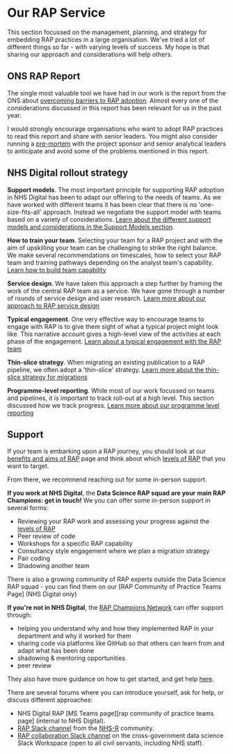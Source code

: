 # Our RAP Service

This section focussed on the management, planning, and strategy for embedding RAP practices in a large organisation. We've tried a lot of different things so far - with varying levels of success. My hope is that sharing our approach and considerations will help others.

## ONS RAP Report

The single most valuable tool we have had in our work is the report from the ONS about
[overcoming barriers to RAP adoption](https://osr.statisticsauthority.gov.uk/publication/reproducible-analytical-pipelines-overcoming-barriers-to-adoption/). Almost every one of the considerations discussed in this report has been relevant for us in the past year.

I would strongly encourage organisations who want to adopt RAP practices to read this report and share with senior leaders. You might also consider running a [pre-mortem](https://www.atlassian.com/team-playbook/plays/pre-mortem) with the project sponsor and senior analytical leaders to anticipate and avoid some of the problems mentioned in this report.

## NHS Digital rollout strategy

**Support models**. The most important principle for supporting RAP adoption in NHS Digital has been to adapt our offering to the needs of teams. As we have worked with different teams it has been clear that there is no 'one-size-fits-all' approach. Instead we negotiate the support model with teams based on a variety of considerations. [Learn about the different support models and considerations in the Support Models section][1].

**How to train your team**. Selecting your team for a RAP project and with the aim of upskilling your team can be challenging to strike the right balance. We make several recommendations on timescales, how to select your RAP team and training pathways depending on the analyst team's capability. [Learn how to build team capability][8]

**Service design**. We have taken this approach a step further by framing the work of the central RAP team as a service. We have gone through a number of rounds of service design and user research. [Learn more about our approach to RAP service design][2]

**Typical engagement**. One very effective way to encourage teams to engage with RAP is to give them sight of what a typical project might look like. This narrative account gives a high-level view of the activities at each phase of the engagement. [Learn about a typical engagement with the RAP team][3]

**Thin-slice strategy**. When migrating an existing publication to a RAP pipeline, we often adopt a 'thin-slice' strategy. [Learn more about the thin-slice strategy for migrations][4]

**Programme-level reporting**. While most of our work focussed on teams and pipelines, it is important to track roll-out at a high level. This section discussed how we track progress. [Learn more about our programme level reporting][5]

## Support

If your team is embarking upon a RAP journey, you should look at our [benefits and aims of RAP][6] page and think about which [levels of RAP][7] that you want to target.

From there, we recommend reaching out for some in-person support.

**If you work at NHS Digital**, the **Data Science RAP squad are your main RAP Champions: get in touch!** We you can offer some in-person support in several forms:

- Reviewing your RAP work and assessing your progress against the [levels of RAP][7]
- Peer review of code
- Workshops for a specific RAP capability
- Consultancy style engagement where we plan a migration strategy
- Pair coding
- Shadowing another team

There is also a growing community of RAP experts outside the Data Science RAP squad - you can find them on our [RAP Community of Practice Teams Page] (NHS Digital only)

**If you're not in NHS Digital**, the [RAP Champions Network](https://analysisfunction.civilservice.gov.uk/support/reproducible-analytical-pipelines/reproducible-analytical-pipeline-rap-champions) can offer support through:

- helping you understand why and how they implemented RAP in your department and why it worked for them
- sharing code via platforms like GitHub so that others can learn from and adapt what has been done
- shadowing & mentoring opportunities
- peer review

They also have more guidance on how to get started, and get help [here](https://dataingovernment.blog.gov.uk/2022/08/08/mentoring-a-successful-rap-project/).

There are several forums where you can introduce yourself, ask for help, or discuss different approaches:

- NHS Digital RAP [MS Teams page][rap community of practice teams page] (internal to NHS Digital).
- [RAP Slack channel](https://nhsrcommunity.slack.com/archives/C03N1GXHEH0) from the [NHS-R](https://nhsrcommunity.com/) community.
- [RAP collaboration Slack channel](https://govdatascience.slack.com/archives/C6H22U3H9) on the cross-government data science Slack Workspace (open to all civil servants, including NHS staff).

[1]: ./support-models.md
[2]: ./service-design-and-user-research.md
[3]: ./typical-engagement-flow.md
[4]: ./thin-slice-strategy.md
[5]: ./programme-level-reporting.md
[6]: ../introduction_to_RAP/why_is_RAP_important.md
[7]: ../introduction_to_RAP/levels_of_RAP.md
[8]: ./building_team_capability.md
